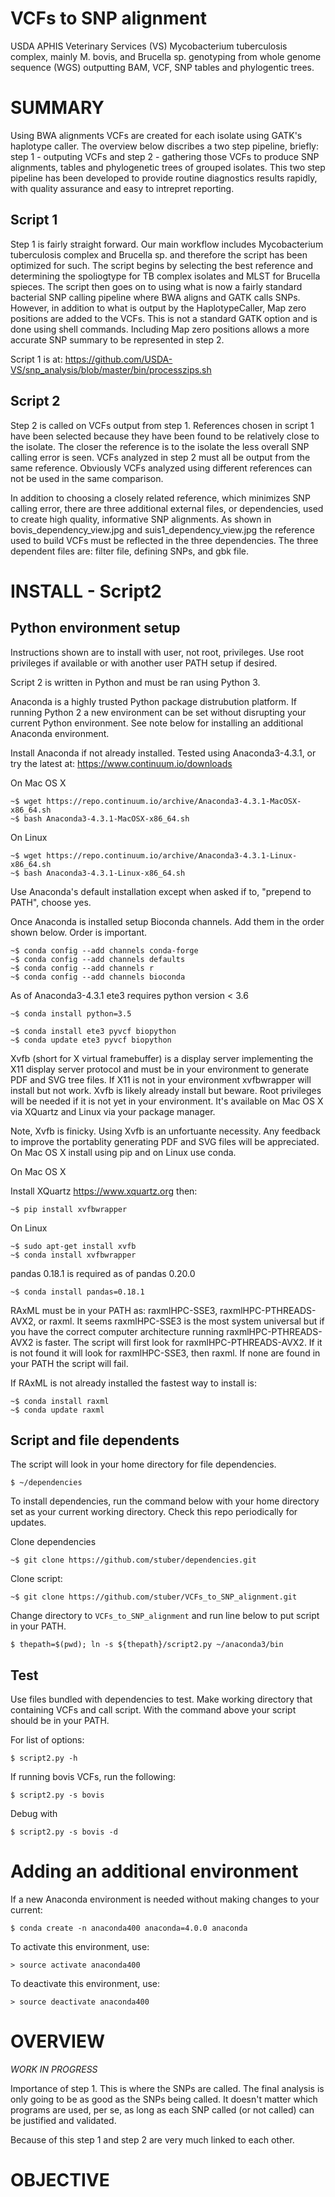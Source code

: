 VCFs to SNP alignment
=====================

USDA APHIS Veterinary Services (VS) Mycobacterium tuberculosis complex, mainly M. bovis, and Brucella sp. genotyping from whole genome sequence (WGS) outputting BAM, VCF, SNP tables and phylogentic trees. 

SUMMARY
========

Using BWA alignments VCFs are created for each isolate using GATK's haplotype caller.  The overview below discribes a two step pipeline, briefly: step 1 - outputing VCFs and step 2 - gathering those VCFs to produce SNP alignments, tables and phylogenetic trees of grouped isolates.  This two step pipeline has been developed to provide routine diagnostics results rapidly, with quality assurance and easy to intrepret reporting.

## Script 1
Step 1 is fairly straight forward.  Our main workflow includes Mycobacterium tuberculosis complex and Brucella sp. and therefore the script has been optimized for such.  The script begins by selecting the best reference and determining the spoliogtype for TB complex isolates and MLST for Brucella spieces.  The script then goes on to using what is now a fairly standard bacterial SNP calling pipeline where BWA aligns and GATK calls SNPs.  However, in addition to what is output by the HaplotypeCaller, Map zero positions are added to the VCFs.  This is not a standard GATK option and is done using shell commands.  Including Map zero positions allows a more accurate SNP summary to be represented in step 2.

Script 1 is at:  https://github.com/USDA-VS/snp_analysis/blob/master/bin/processzips.sh

## Script 2
Step 2 is called on VCFs output from step 1.  References chosen in script 1 have been selected because they have been found to be relatively close to the isolate.  The closer the reference is to the isolate the less overall SNP calling error is seen.  VCFs analyzed in step 2 must all be output from the same reference.  Obviously VCFs analyzed using different references can not be used in the same comparison.

In addition to choosing a closely related reference, which minimizes SNP calling error, there are three additional external files, or dependencies, used to create high quality, informative SNP alignments.  As shown in bovis_dependency_view.jpg and suis1_dependency_view.jpg the reference used to build VCFs must be reflected in the three dependencies.  The three dependent files are: filter file, defining SNPs, and gbk file.

INSTALL - Script2
=================

## Python environment setup

Instructions shown are to install with user, not root, privileges.  Use root privileges if available or with another user PATH setup if desired.

Script 2 is written in Python and must be ran using Python 3.  

Anaconda is a highly trusted Python package distrubution platform.  If running Python 2 a new environment can be set without disrupting your current Python environment.  See note below for installing an additional Anaconda environment.  

Install Anaconda if not already installed.  Tested using Anaconda3-4.3.1, or try the latest at: https://www.continuum.io/downloads

On Mac OS X

    ~$ wget https://repo.continuum.io/archive/Anaconda3-4.3.1-MacOSX-x86_64.sh
    ~$ bash Anaconda3-4.3.1-MacOSX-x86_64.sh

On Linux

    ~$ wget https://repo.continuum.io/archive/Anaconda3-4.3.1-Linux-x86_64.sh        
    ~$ bash Anaconda3-4.3.1-Linux-x86_64.sh
    
Use Anaconda's default installation except when asked if to, "prepend to PATH", choose yes.
    
Once Anaconda is installed setup Bioconda channels.  Add them in the order shown below.  Order is important.

    ~$ conda config --add channels conda-forge
    ~$ conda config --add channels defaults
    ~$ conda config --add channels r
    ~$ conda config --add channels bioconda
    
As of Anaconda3-4.3.1 ete3 requires python version < 3.6

    ~$ conda install python=3.5
    
    ~$ conda install ete3 pyvcf biopython
    ~$ conda update ete3 pyvcf biopython

Xvfb (short for X virtual framebuffer) is a display server implementing the X11 display server protocol and must be in your environment to generate PDF and SVG tree files.  If X11 is not in your environment xvfbwrapper will install but not work.  Xvfb is likely already install but beware.  Root privileges will be needed if it is not yet in your environment.  It's available on Mac OS X via XQuartz and Linux via your package manager.

Note, Xvfb is finicky.  Using Xvfb is an unfortuante necessity.  Any feedback to improve the portablity generating PDF and SVG files will be appreciated.   On Mac OS X install using pip and on Linux use conda.

On Mac OS X

Install XQuartz https://www.xquartz.org then:

    ~$ pip install xvfbwrapper

On Linux

    ~$ sudo apt-get install xvfb
    ~$ conda install xvfbwrapper
    
pandas 0.18.1 is required as of pandas 0.20.0

    ~$ conda install pandas=0.18.1

RAxML must be in your PATH as: raxmlHPC-SSE3, raxmlHPC-PTHREADS-AVX2, or raxml.  It seems raxmlHPC-SSE3 is the most system universal but if you have the correct computer architecture running raxmlHPC-PTHREADS-AVX2 is faster.  The script will first look for raxmlHPC-PTHREADS-AVX2.  If it is not found it will look for raxmlHPC-SSE3, then raxml.  If none are found in your PATH the script will fail.

If RAxML is not already installed the fastest way to install is:

    ~$ conda install raxml
    ~$ conda update raxml

## Script and file dependents
The script will look in your home directory for file dependencies.  

    $ ~/dependencies
    
To install dependencies, run the command below with your home directory set as your current working directory.  Check this repo periodically for updates.

Clone dependencies

    ~$ git clone https://github.com/stuber/dependencies.git

Clone script: 

    ~$ git clone https://github.com/stuber/VCFs_to_SNP_alignment.git

Change directory to `VCFs_to_SNP_alignment` and run line below to put script in your PATH.

    $ thepath=$(pwd); ln -s ${thepath}/script2.py ~/anaconda3/bin
    
## Test
Use files bundled with dependencies to test.  Make working directory that containing VCFs and call script.  With the command above your script should be in your PATH.

For list of options:
    
    $ script2.py -h
    
If running bovis VCFs, run the following:

    $ script2.py -s bovis

Debug with

    $ script2.py -s bovis -d

Adding an additional environment
=======================================

If a new Anaconda environment is needed without making changes to your current:
        
    $ conda create -n anaconda400 anaconda=4.0.0 anaconda
    
To activate this environment, use:
    
    > source activate anaconda400
    
To deactivate this environment, use:
    
    > source deactivate anaconda400

OVERVIEW
========

*WORK IN PROGRESS*

Importance of step 1.  This is where the SNPs are called.  The final analysis is only going to be as good as the SNPs being called.  It doesn't matter which programs are used, per se, as long as each SNP called (or not called) can be justified and validated.

Because of this step 1 and step 2 are very much linked to each other.


OBJECTIVE
==========

